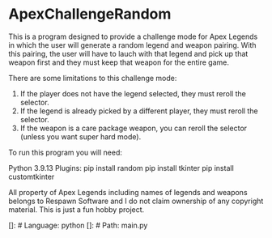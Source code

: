 # ApexChallengeRandom
 
This is a program designed to provide a challenge mode for Apex Legends in which the user will generate a random legend and weapon pairing. With this pairing, the user will have to lauch with that legend and pick up that weapon first and they must keep that weapon for the entire game. 

There are some limitations to this challenge mode:

1) If the player does not have the legend selected, they must reroll the selector.
2) If the legend is already picked by a different player, they must reroll the selector.
3) If the weapon is a care package weapon, you can reroll the selector (unless you want super hard mode).

To run this program you will need:

Python 3.9.13
Plugins:
pip install random
pip install tkinter
pip install customtkinter

All property of Apex Legends including names of legends and weapons belongs to Respawn Software and I do not claim ownership of any copyright material. This is just a fun hobby project. 

[]: # Language: python
[]: # Path: main.py

